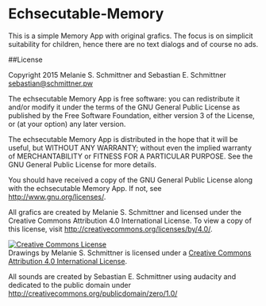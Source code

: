 # Echsecutable-Memory

This is a simple Memory App with original grafics. The focus is on simplicit suitability for children, hence there are no text dialogs and of course no ads.


##License

Copyright 2015 Melanie S. Schmittner and Sebastian E. Schmittner <sebastian@schmittner.pw>

The echsecutable Memory App is free software: you can redistribute it
and/or modify it under the terms of the GNU General Public License as
published by the Free Software Foundation, either version 3 of the
License, or (at your option) any later version.

The echsecutable Memory App is distributed in the hope that it will
be useful, but WITHOUT ANY WARRANTY; without even the implied
warranty of MERCHANTABILITY or FITNESS FOR A PARTICULAR PURPOSE.
See the GNU General Public License for more details.

You should have received a copy of the GNU General Public License
along with the echsecutable Memory App.  If not, see
<http://www.gnu.org/licenses/>.


All grafics are created by Melanie S. Schmittner and licensed under
the Creative Commons Attribution 4.0 International License. To view a
copy of this license, visit
http://creativecommons.org/licenses/by/4.0/.

<a rel="license" href="http://creativecommons.org/licenses/by/4.0/"><img alt="Creative Commons License" style="border-width:0" src="https://i.creativecommons.org/l/by/4.0/88x31.png" /></a><br /><span xmlns:dct="http://purl.org/dc/terms/" property="dct:title">Drawings</span> by <span xmlns:cc="http://creativecommons.org/ns#" property="cc:attributionName">Melanie S. Schmittner</span> is licensed under a <a rel="license" href="http://creativecommons.org/licenses/by/4.0/">Creative Commons Attribution 4.0 International License</a>.


All sounds are created by Sebastian E. Schmittner using audacity and
dedicated to the public domain under
http://creativecommons.org/publicdomain/zero/1.0/
